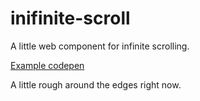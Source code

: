 # inifinite-scroll
A little web component for infinite scrolling.

[Example codepen](https://codepen.io/rcasto/full/eYJxepG)

A little rough around the edges right now.